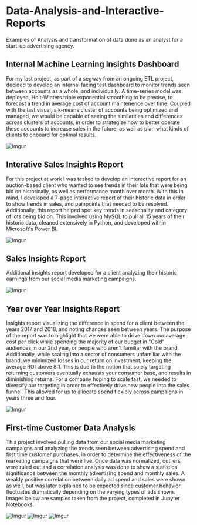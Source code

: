 # Data-Analysis-and-Interactive-Reports
Examples of Analysis and transformation of data done as an analyst for a start-up advertising agency.





## Internal Machine Learning Insights Dashboard

For my last project, as part of a segway from an ongoing ETL project, decided to develop an internal facing test dashboard to monitor trends seen between accounts as a whole, and individually. A time-series model was deployed, Holt-Winters triple exponential smoothing to be precise, to forecast a trend in average cost of account maintenence over time. Coupled with the last visual, a k-means cluster of accounts being optimized and managed, we would be capable of seeing the similarities and differences across clusters of accounts, in order to strategize how to better operate these accounts to increase sales in the future, as well as plan what kinds of clients to onboard for optimal results.

![Imgur](https://i.imgur.com/2qy9Uz4.jpg)



## Interative Sales Insights Report

For this project at work I was tasked to develop an interactive report for an auction-based client who wanted to see trends in their lots that were being bid on historically, as well as performance month over month. With this in mind, I developed a 7-page interactive report of their historic data in order to show trends in sales, and painpoints that needed to be resolved. Additionally, this report helped spot key trends in seasonality and category of lots being bid on. This involved using MySQL to pull all 15 years of their historic data, cleaned extensively in Python, and developed within Microsoft's Power BI.


![Imgur](https://i.imgur.com/f8jUS3m.jpg)



## Sales Insights Report

Additional insights report developed for a client analyzing their historic earnings from our social media marketing campaigns.

![Imgur](https://i.imgur.com/YfULAED.jpg)


## Year over Year Insights Report

Insights report visualizing the difference in spend for a client between the years 2017 and 2018, and noting changes seen between years. The purpose of the report was to highlight that we were able to drive down our average cost per click while spending the majority of our budget in "Cold" audiences in our 2nd year, or people who aren't familiar with the brand. Additionally, while scaling into a sector of consumers unfamiliar with the brand, we minimized losses in our return on investment, keeping the average ROI above 8:1. This is due to the notion that solely targeting returning customers eventually exhausts your consumer base, and results in diminishing returns. For a company hoping to scale fast, we needed to diversify our targeting in order to effectively drive new people into the sales funnel. This allowed for us to allocate spend flexibly across campaigns in years three and four.

![Imgur](https://i.imgur.com/uazhZIZ.jpg)


## First-time Customer Data Analysis

This project involved pulling data from our social media marketing campaigns and analyzing the trends seen between advertising spend and first time customer purchases, in order to determine the effectiveness of the marketing campaigns that were live. Once data was normalized, outliers were ruled out and a correlation analysis was done to show a statistical significance between the monthly advertising spend and monthly sales. A weakly positive correlation between daily ad spend and sales were shown as well, but was later explained to be expected since customer behavior fluctuates dramatically depending on the varying types of ads shown. Images below are samples taken from the project, completed in Jupyter Notebooks.

![Imgur](https://i.imgur.com/u7XpNWI.jpg)
![Imgur](https://i.imgur.com/KLpKBiV.jpg)
![Imgur](https://i.imgur.com/NAlpPtp.jpg)
